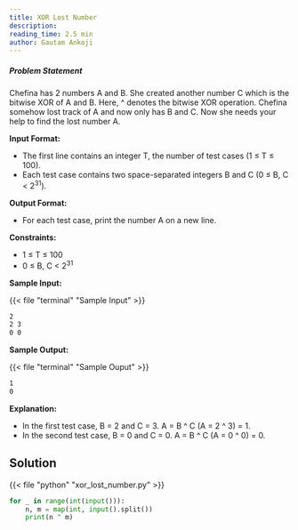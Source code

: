 ```yaml
---
title: XOR Lost Number
description:
reading_time: 2.5 min
author: Gautam Ankoji
---
```


##### Problem Statement

Chefina has 2 numbers A and B. She created another number C which is the bitwise XOR of A and B. Here, ^ denotes the bitwise XOR operation. Chefina somehow lost track of A and now only has B and C. Now she needs your help to find the lost number A.

**Input Format:**

* The first line contains an integer T, the number of test cases (1 ≤ T ≤ 100).
* Each test case contains two space-separated integers B and C (0 ≤ B, C < 2<sup>31</sup>).

**Output Format:**

* For each test case, print the number A on a new line.

**Constraints:**

* 1 ≤ T ≤ 100
* 0 ≤ B, C < 2<sup>31</sup>

**Sample Input:**

{{< file "terminal" "Sample Input" >}}

```md
2
2 3
0 0
```

**Sample Output:**

{{< file "terminal" "Sample Ouput" >}}

```md
1
0
```

**Explanation:**

* In the first test case, B = 2 and C = 3. A = B ^ C (A = 2 ^ 3) = 1.
* In the second test case, B = 0 and C = 0. A = B ^ C (A = 0 ^ 0) = 0.

## Solution

<!-- **Approach:** -->

{{< file "python" "xor_lost_number.py" >}}

```py
for _ in range(int(input())):
    n, m = map(int, input().split())
    print(n ^ m)
```
